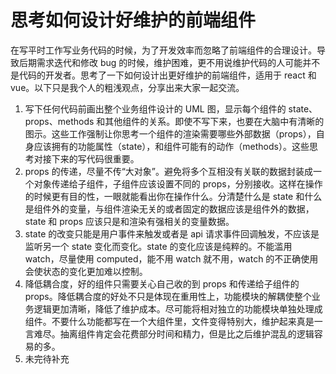 # 思考如何设计好维护的前端组件

在写平时工作写业务代码的时候，为了开发效率而忽略了前端组件的合理设计。导致后期需求迭代和修改 bug 的时候，维护困难，更不用说维护代码的人可能并不是代码的开发者。思考了一下如何设计出更好维护的前端组件，适用于 react 和 vue。以下只是我个人的粗浅观点，分享出来大家一起交流。

1. 写下任何代码前画出整个业务组件设计的 UML 图，显示每个组件的 state、props、methods 和其他组件的关系。即使不写下来，也要在大脑中有清晰的图示。这些工作强制让你思考一个组件的渲染需要哪些外部数据（props），自身应该拥有的功能属性（state），和组件可能有的动作（methods）。这些思考对接下来的写代码很重要。
2. props 的传递，尽量不传“大对象”。避免将多个互相没有关联的数据封装成一个对象传递给子组件，子组件应该设置不同的 props，分别接收。这样在操作的时候更有目的性，一眼就能看出你在操作什么。分清楚什么是 state 和什么是组件外的变量，与组件渲染无关的或者固定的数据应该是组件外的数据，state 和 props 应该只是和渲染有强相关的变量数据。
3. state 的改变只能是用户事件来触发或者是 api 请求事件回调触发，不应该是监听另一个 state 变化而变化。state 的变化应该是纯粹的。不能滥用 watch，尽量使用 computed，能不用 watch 就不用，watch 的不正确使用会使状态的变化更加难以控制。
4. 降低耦合度，好的组件只需要关心自己收的到 props 和传递给子组件的 props。降低耦合度的好处不只是体现在重用性上，功能模块的解耦使整个业务逻辑更加清晰，降低了维护成本。尽可能将相对独立的功能模块单独处理成组件。不要什么功能都写在一个大组件里，文件变得特别大，维护起来真是一言难尽。抽离组件肯定会花费部分时间和精力，但是比之后维护混乱的逻辑容易的多。
5. 未完待补充

